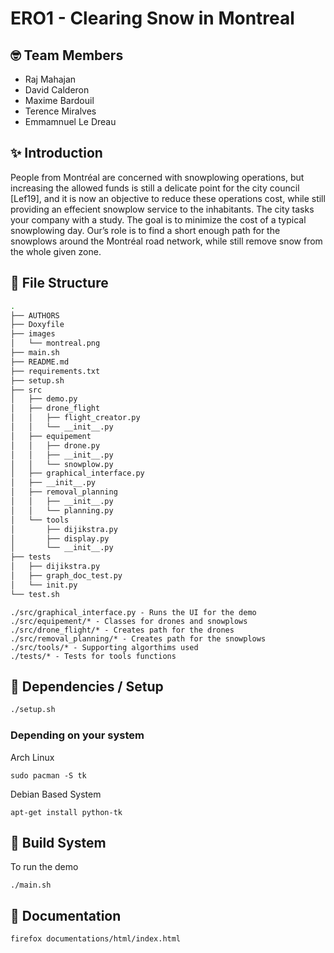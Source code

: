 # ERO1 - Clearing Snow in Montreal

## 🤓 Team Members

- Raj Mahajan
- David Calderon
- Maxime Bardouil
- Terence Miralves
- Emmamnuel Le Dreau

## ✨ Introduction
People from Montréal are concerned with snowplowing operations, but increasing the allowed funds
is still a delicate point for the city council [Lef19], and it is now an objective to reduce these operations cost,
while still providing an effecient snowplow service to the inhabitants. The city tasks your company with a study.
The goal is to minimize the cost of a typical snowplowing day. Our’s role is to find a short enough path
for the snowplows around the Montréal road network, while still remove snow from the whole given zone.

## 📂 File Structure
```bash
.
├── AUTHORS
├── Doxyfile
├── images
│   └── montreal.png
├── main.sh
├── README.md
├── requirements.txt
├── setup.sh
├── src
│   ├── demo.py
│   ├── drone_flight
│   │   ├── flight_creator.py
│   │   └── __init__.py
│   ├── equipement
│   │   ├── drone.py
│   │   ├── __init__.py
│   │   └── snowplow.py
│   ├── graphical_interface.py
│   ├── __init__.py
│   ├── removal_planning
│   │   ├── __init__.py
│   │   └── planning.py
│   └── tools
│       ├── dijikstra.py
│       ├── display.py
│       └── __init__.py
├── tests
│   ├── dijikstra.py
│   ├── graph_doc_test.py
│   └── init.py
└── test.sh
```

```
./src/graphical_interface.py - Runs the UI for the demo
./src/equipement/* - Classes for drones and snowplows
./src/drone_flight/* - Creates path for the drones
./src/removal_planning/* - Creates path for the snowplows
./src/tools/* - Supporting algorthims used
./tests/* - Tests for tools functions
```

## 📝 Dependencies / Setup
```bash
./setup.sh
```

### Depending on your system
Arch Linux
```
sudo pacman -S tk
```

Debian Based System
```
apt-get install python-tk
```

## 🚀 Build System
To run the demo
```
./main.sh
```

## :scroll: Documentation
```
firefox documentations/html/index.html
```
